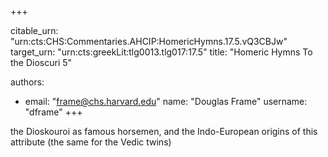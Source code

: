 +++


citable_urn: "urn:cts:CHS:Commentaries.AHCIP:HomericHymns.17.5.vQ3CBJw"
target_urn: "urn:cts:greekLit:tlg0013.tlg017:17.5"
title: "Homeric Hymns To the Dioscuri 5"

authors:
- email: "frame@chs.harvard.edu"
  name: "Douglas Frame"
  username: "dframe"
+++

<p>the Dioskouroi as famous horsemen, and the Indo-European origins of this attribute (the same for the Vedic twins)</p>